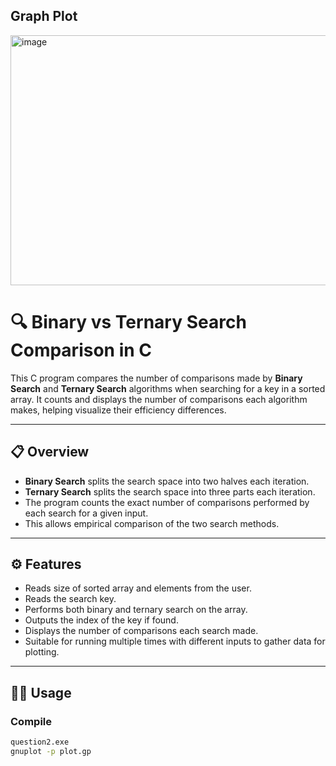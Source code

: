 ## Graph Plot
<img width="900" height="400" alt="image" src="https://github.com/user-attachments/assets/128a1e5c-63f8-4cec-b2f8-58a48aa5620a" />




# 🔍 Binary vs Ternary Search Comparison in C

This C program compares the number of comparisons made by **Binary Search** and **Ternary Search** algorithms when searching for a key in a sorted array. It counts and displays the number of comparisons each algorithm makes, helping visualize their efficiency differences.

---

## 📋 Overview

- **Binary Search** splits the search space into two halves each iteration.
- **Ternary Search** splits the search space into three parts each iteration.
- The program counts the exact number of comparisons performed by each search for a given input.
- This allows empirical comparison of the two search methods.

---

## ⚙️ Features

- Reads size of sorted array and elements from the user.
- Reads the search key.
- Performs both binary and ternary search on the array.
- Outputs the index of the key if found.
- Displays the number of comparisons each search made.
- Suitable for running multiple times with different inputs to gather data for plotting.

---

## 🧑‍💻 Usage

### Compile

```bash
question2.exe
gnuplot -p plot.gp
